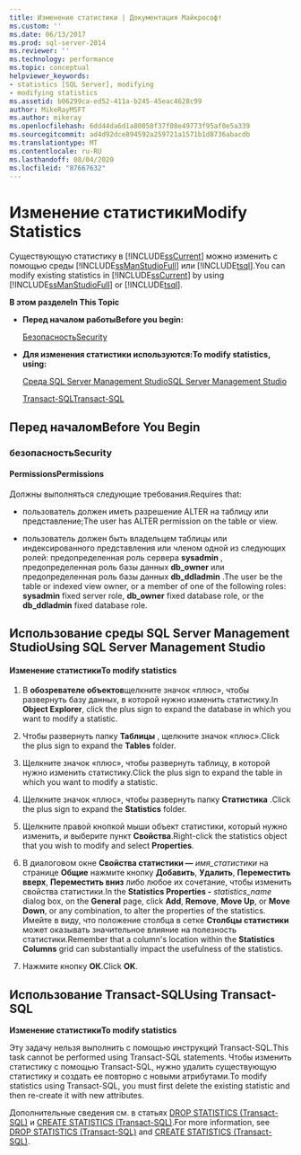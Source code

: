 ```yaml
---
title: Изменение статистики | Документация Майкрософт
ms.custom: ''
ms.date: 06/13/2017
ms.prod: sql-server-2014
ms.reviewer: ''
ms.technology: performance
ms.topic: conceptual
helpviewer_keywords:
- statistics [SQL Server], modifying
- modifying statistics
ms.assetid: b06299ca-ed52-411a-b245-45eac4628c99
author: MikeRayMSFT
ms.author: mikeray
ms.openlocfilehash: 6dd44da6d1a80050f37f08e49773f95af0e5a339
ms.sourcegitcommit: ad4d92dce894592a259721a1571b1d8736abacdb
ms.translationtype: MT
ms.contentlocale: ru-RU
ms.lasthandoff: 08/04/2020
ms.locfileid: "87667632"
---
```

# <a name="modify-statistics"></a><span data-ttu-id="59e4d-102">Изменение статистики</span><span class="sxs-lookup"><span data-stu-id="59e4d-102">Modify Statistics</span></span>
  <span data-ttu-id="59e4d-103">Существующую статистику в [!INCLUDE[ssCurrent](../../includes/sscurrent-md.md)] можно изменить с помощью среды [!INCLUDE[ssManStudioFull](../../includes/ssmanstudiofull-md.md)] или [!INCLUDE[tsql](../../includes/tsql-md.md)].</span><span class="sxs-lookup"><span data-stu-id="59e4d-103">You can modify existing statistics in [!INCLUDE[ssCurrent](../../includes/sscurrent-md.md)] by using [!INCLUDE[ssManStudioFull](../../includes/ssmanstudiofull-md.md)] or [!INCLUDE[tsql](../../includes/tsql-md.md)].</span></span>  
  
 <span data-ttu-id="59e4d-104">**В этом разделе**</span><span class="sxs-lookup"><span data-stu-id="59e4d-104">**In This Topic**</span></span>  
  
-   <span data-ttu-id="59e4d-105">**Перед началом работы**</span><span class="sxs-lookup"><span data-stu-id="59e4d-105">**Before you begin:**</span></span>  
  
     [<span data-ttu-id="59e4d-106">Безопасность</span><span class="sxs-lookup"><span data-stu-id="59e4d-106">Security</span></span>](#Security)  
  
-   <span data-ttu-id="59e4d-107">**Для изменения статистики используются:**</span><span class="sxs-lookup"><span data-stu-id="59e4d-107">**To modify statistics, using:**</span></span>  
  
     [<span data-ttu-id="59e4d-108">Среда SQL Server Management Studio</span><span class="sxs-lookup"><span data-stu-id="59e4d-108">SQL Server Management Studio</span></span>](#SSMSProcedure)  
  
     [<span data-ttu-id="59e4d-109">Transact-SQL</span><span class="sxs-lookup"><span data-stu-id="59e4d-109">Transact-SQL</span></span>](#TsqlProcedure)  
  
##  <a name="before-you-begin"></a><a name="BeforeYouBegin"></a> <span data-ttu-id="59e4d-110">Перед началом</span><span class="sxs-lookup"><span data-stu-id="59e4d-110">Before You Begin</span></span>  
  
###  <a name="security"></a><a name="Security"></a> <span data-ttu-id="59e4d-111">безопасность</span><span class="sxs-lookup"><span data-stu-id="59e4d-111">Security</span></span>  
  
####  <a name="permissions"></a><a name="Permissions"></a> <span data-ttu-id="59e4d-112">Permissions</span><span class="sxs-lookup"><span data-stu-id="59e4d-112">Permissions</span></span>  
 <span data-ttu-id="59e4d-113">Должны выполняться следующие требования.</span><span class="sxs-lookup"><span data-stu-id="59e4d-113">Requires that:</span></span>  
  
-   <span data-ttu-id="59e4d-114">пользователь должен иметь разрешение ALTER на таблицу или представление;</span><span class="sxs-lookup"><span data-stu-id="59e4d-114">The user has ALTER permission on the table or view.</span></span>  
  
-   <span data-ttu-id="59e4d-115">пользователь должен быть владельцем таблицы или индексированного представления или членом одной из следующих ролей: предопределенная роль сервера **sysadmin** , предопределенная роль базы данных **db_owner** или предопределенная роль базы данных **db_ddladmin** .</span><span class="sxs-lookup"><span data-stu-id="59e4d-115">The user be the table or indexed view owner, or a member of one of the following roles: **sysadmin** fixed server role, **db_owner** fixed database role, or the **db_ddladmin** fixed database role.</span></span>  
  
##  <a name="using-sql-server-management-studio"></a><a name="SSMSProcedure"></a> <span data-ttu-id="59e4d-116">Использование среды SQL Server Management Studio</span><span class="sxs-lookup"><span data-stu-id="59e4d-116">Using SQL Server Management Studio</span></span>  
  
#### <a name="to-modify-statistics"></a><span data-ttu-id="59e4d-117">Изменение статистики</span><span class="sxs-lookup"><span data-stu-id="59e4d-117">To modify statistics</span></span>  
  
1.  <span data-ttu-id="59e4d-118">В **обозревателе объектов**щелкните значок «плюс», чтобы развернуть базу данных, в которой нужно изменить статистику.</span><span class="sxs-lookup"><span data-stu-id="59e4d-118">In **Object Explorer**, click the plus sign to expand the database in which you want to modify a statistic.</span></span>  
  
2.  <span data-ttu-id="59e4d-119">Чтобы развернуть папку **Таблицы** , щелкните значок «плюс».</span><span class="sxs-lookup"><span data-stu-id="59e4d-119">Click the plus sign to expand the **Tables** folder.</span></span>  
  
3.  <span data-ttu-id="59e4d-120">Щелкните значок «плюс», чтобы развернуть таблицу, в которой нужно изменить статистику.</span><span class="sxs-lookup"><span data-stu-id="59e4d-120">Click the plus sign to expand the table in which you want to modify a statistic.</span></span>  
  
4.  <span data-ttu-id="59e4d-121">Щелкните значок «плюс», чтобы развернуть папку **Статистика** .</span><span class="sxs-lookup"><span data-stu-id="59e4d-121">Click the plus sign to expand the **Statistics** folder.</span></span>  
  
5.  <span data-ttu-id="59e4d-122">Щелкните правой кнопкой мыши объект статистики, который нужно изменить, и выберите пункт **Свойства**.</span><span class="sxs-lookup"><span data-stu-id="59e4d-122">Right-click the statistics object that you wish to modify and select **Properties**.</span></span>  
  
6.  <span data-ttu-id="59e4d-123">В диалоговом окне **Свойства статистики —** *имя_статистики* на странице **Общие** нажмите кнопку **Добавить**, **Удалить**, **Переместить вверх**, **Переместить вниз** либо любое их сочетание, чтобы изменить свойства статистики.</span><span class="sxs-lookup"><span data-stu-id="59e4d-123">In the **Statistics Properties -** *statistics_name* dialog box, on the **General** page, click **Add**, **Remove**, **Move Up**, or **Move Down**, or any combination, to alter the properties of the statistics.</span></span> <span data-ttu-id="59e4d-124">Имейте в виду, что положение столбца в сетке **Столбцы статистики** может оказывать значительное влияние на полезность статистики.</span><span class="sxs-lookup"><span data-stu-id="59e4d-124">Remember that a column's location within the **Statistics Columns** grid can substantially impact the usefulness of the statistics.</span></span>  
  
7.  <span data-ttu-id="59e4d-125">Нажмите кнопку **ОК**.</span><span class="sxs-lookup"><span data-stu-id="59e4d-125">Click **OK**.</span></span>  
  
##  <a name="using-transact-sql"></a><a name="TsqlProcedure"></a> <span data-ttu-id="59e4d-126">Использование Transact-SQL</span><span class="sxs-lookup"><span data-stu-id="59e4d-126">Using Transact-SQL</span></span>  
 <span data-ttu-id="59e4d-127">**Изменение статистики**</span><span class="sxs-lookup"><span data-stu-id="59e4d-127">**To modify statistics**</span></span>  
  
 <span data-ttu-id="59e4d-128">Эту задачу нельзя выполнить с помощью инструкций Transact-SQL.</span><span class="sxs-lookup"><span data-stu-id="59e4d-128">This task cannot be performed using Transact-SQL statements.</span></span> <span data-ttu-id="59e4d-129">Чтобы изменить статистику с помощью Transact-SQL, нужно удалить существующую статистику и создать ее повторно с новыми атрибутами.</span><span class="sxs-lookup"><span data-stu-id="59e4d-129">To modify statistics using Transact-SQL, you must first delete the existing statistic and then re-create it with new attributes.</span></span>  
  
 <span data-ttu-id="59e4d-130">Дополнительные сведения см. в статьях [DROP STATISTICS (Transact-SQL)](/sql/t-sql/statements/drop-statistics-transact-sql) и [CREATE STATISTICS (Transact-SQL)](/sql/t-sql/statements/create-statistics-transact-sql).</span><span class="sxs-lookup"><span data-stu-id="59e4d-130">For more information, see [DROP STATISTICS &#40;Transact-SQL&#41;](/sql/t-sql/statements/drop-statistics-transact-sql) and [CREATE STATISTICS &#40;Transact-SQL&#41;](/sql/t-sql/statements/create-statistics-transact-sql).</span></span>  
  
  
